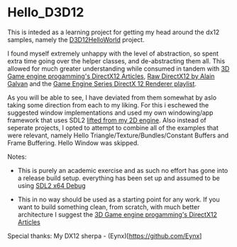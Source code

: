 # Hello_D3D12

This is inteded as a learning project for getting my head around the dx12 samples, namely the [D3D12HelloWorld](https://github.com/microsoft/DirectX-Graphics-Samples/tree/master/Samples/Desktop/D3D12HelloWorld) project.

I found myself extremely unhappy with the level of abstraction, so spent extra time going over the helper classes, and de-abstracting them all. This allowed for much greater understanding while consumed in tandem with [3D Game engine progamming's DirectX12 Articles](https://www.3dgep.com/learning-directx-12-1/), [Raw DirectX12 by Alain Galvan](https://alain.xyz/blog/raw-directx12) and the [Game Engine Series DirectX 12 Renderer playlist](https://www.youtube.com/watch?v=mrxTQAtNFuc&list=PLU2nPsAdxKWQw1qBS9YdFi9hUMazppjV7&ab_channel=GameEngineSeries).


As you will be able to see, I have deviated from them somewhat by aslo taking some direction from each to my liking. For this i eschewed the suggested window implementations and used my own windowing/app framework that uses SDL2 [lifted from my 2D engine](https://github.com/Midnaut/Acid-2D). Also instead of seperate projects, I opted to attempt to combine all of the examples that were relevant, namely Hello Triangle/Texture/Bundles/Constant Buffers and Frame Buffering. Hello Window was skipped.

Notes:
- This is purely an academic exercise and as such no effort has gone into a release build setup. everything has been set up and assumed to be using [SDL2 x64 Debug](https://github.com/Midnaut/Prebuillt-x64-Debug-SDL2)

- This in no way should be used as a starting point for any work. If you want to build something clean, from scratch, with much better architecture I suggest the [3D Game engine progamming's DirectX12 Articles](https://www.3dgep.com/learning-directx-12-1/)


Special thanks: My DX12 sherpa - (Eynx)[https://github.com/Eynx]
